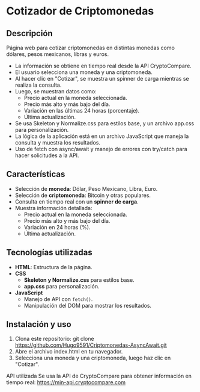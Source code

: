 # Cotizador de Criptomonedas

## Descripción
Página web para cotizar criptomonedas en distintas monedas como dólares, pesos mexicanos, libras y euros.

- La información se obtiene en tiempo real desde la API CryptoCompare.
- El usuario selecciona una moneda y una criptomoneda.
- Al hacer clic en "Cotizar", se muestra un spinner de carga mientras se realiza la consulta.
- Luego, se muestran datos como:
  - Precio actual en la moneda seleccionada.
  - Precio más alto y más bajo del día.
  - Variación en las últimas 24 horas (porcentaje).
  - Última actualización.
- Se usa Skeleton y Normalize.css para estilos base, y un archivo app.css para personalización.
- La lógica de la aplicación está en un archivo JavaScript que maneja la consulta y muestra los resultados.
- Uso de fetch con async/await y manejo de errores con try/catch para hacer solicitudes a la API.

## Características
- Selección de **moneda**: Dólar, Peso Mexicano, Libra, Euro.
- Selección de **criptomoneda**: Bitcoin y otras populares.
- Consulta en tiempo real con un **spinner de carga**.
- Muestra información detallada:
  - Precio actual en la moneda seleccionada.
  - Precio más alto y más bajo del día.
  - Variación en 24 horas (%).
  - Última actualización.

## Tecnologías utilizadas
- **HTML**: Estructura de la página.
- **CSS**
  - **Skeleton y Normalize.css** para estilos base.
  - **app.css** para personalización.
- **JavaScript**
  - Manejo de API con `fetch()`.
  - Manipulación del DOM para mostrar los resultados.

## Instalación y uso
1. Clona este repositorio:
   git clone https://github.com/Hugo9591/Criptomonedas-AsyncAwait.git
2. Abre el archivo index.html en tu navegador.
3. Selecciona una moneda y una criptomoneda, luego haz clic en "Cotizar".

API utilizada
Se usa la API de CryptoCompare para obtener información en tiempo real: https://min-api.cryptocompare.com
